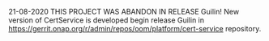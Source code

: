 
21-08-2020
THIS PROJECT WAS ABANDON IN RELEASE Guilin!
New version of CertService is developed begin release Guilin in https://gerrit.onap.org/r/admin/repos/oom/platform/cert-service
repository.
